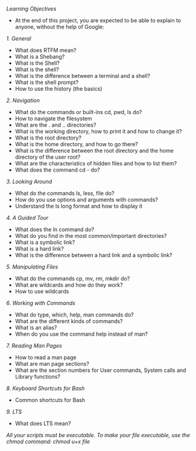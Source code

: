 *Learning Objectives*
- At the end of this project, you are expected to be able to explain to anyone, without the help of Google:

*1. General*
- What does RTFM mean?
- What is a Shebang?
- What is the Shell?
- What is the shell?
- What is the difference between a terminal and a shell?
- What is the shell prompt?
- How to use the history (the basics)

*2. Navigation*
- What do the commands or built-ins cd, pwd, ls do?
- How to navigate the filesystem
- What are the . and .. directories?
- What is the working directory, how to print it and how to change it?
- What is the root directory?
- What is the home directory, and how to go there?
- What is the difference between the root directory and the home directory of the user root?
- What are the characteristics of hidden files and how to list them?
- What does the command cd - do?

*3. Looking Around*
- What do the commands ls, less, file do?
- How do you use options and arguments with commands?
- Understand the ls long format and how to display it

*4. A Guided Tour*
- What does the ln command do?
- What do you find in the most common/important directories?
- What is a symbolic link?
- What is a hard link?
- What is the difference between a hard link and a symbolic link?

*5. Manipulating Files*
- What do the commands cp, mv, rm, mkdir do?
- What are wildcards and how do they work?
- How to use wildcards

*6. Working with Commands*
- What do type, which, help, man commands do?
- What are the different kinds of commands?
- What is an alias?
- When do you use the command help instead of man?

*7. Reading Man Pages*
- How to read a man page
- What are man page sections?
- What are the section numbers for User commands, System calls and Library functions?

*8. Keyboard Shortcuts for Bash*
- Common shortcuts for Bash

*9. LTS*
- What does LTS mean?

*All your scripts must be executable. To make your file executable, use the chmod command: chmod u+x file*
